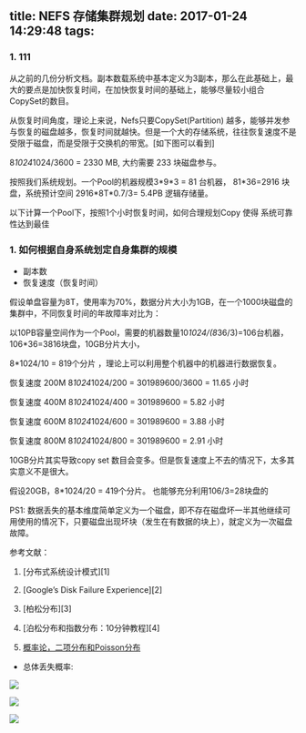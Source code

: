 title: NEFS 存储集群规划
date: 2017-01-24 14:29:48
tags:
---

###  1. 111

从之前的几份分析文档。副本数载系统中基本定义为3副本，那么在此基础上，最大的要点是加快恢复时间，在加快恢复时间的基础上，能够尽量较小组合CopySet的数目。


从恢复时间角度，理论上来说，Nefs只要CopySet(Partition) 越多，能够并发参与恢复的磁盘越多，恢复时间就越快。但是一个大的存储系统，往往恢复速度不是受限于磁盘，而是受限于交换机的带宽。[如下图可以看到]


	
8*1024*1024/3600 = 2330 MB, 大约需要 233 块磁盘参与。


按照我们系统规划。一个Pool的机器规模3\*9\*3 = 81 台机器， 81\*36=2916 块盘，系统预计空间 2916\*8T*0.7/3= 5.4PB 逻辑存储量。


以下计算一个Pool下，按照1个小时恢复时间，如何合理规划Copy 使得 系统可靠性达到最佳

### 1. 如何根据自身系统划定自身集群的规模



* 副本数
* 恢复速度（恢复时间）


假设单盘容量为8T，使用率为70%，数据分片大小为1GB，在一个1000块磁盘的集群中，不同恢复时间的年故障率对比为：





以10PB容量空间作为一个Pool，需要的机器数量10*1024/(8*36/3)=106台机器，106*36=3816块盘，10GB分片大小，







8*1024/10 = 819个分片 ，理论上可以利用整个机器中的机器进行数据恢复。

恢复速度 200M  8*1024*1024/200 = 301989600/3600 = 11.65 小时

恢复速度 400M  8*1024*1024/400 = 301989600 = 5.82 小时

恢复速度 600M  8*1024*1024/600 = 301989600 = 3.88 小时

恢复速度 800M  8*1024*1024/800 = 301989600 = 2.91 小时



10GB分片其实导致copy set 数目会变多。但是恢复速度上不去的情况下，太多其实意义不是很大。

假设20GB，8*1024/20 = 419个分片。 也能够充分利用106/3=28块盘的




PS1: 数据丢失的基本维度简单定义为一个磁盘，即不存在磁盘坏一半其他继续可用使用的情况下，只要磁盘出现坏块（发生在有数据的块上），就定义为一次磁盘故障。

参考文献：

1. [分布式系统设计模式][1]

2. [Google’s Disk Failure Experience][2]

3. [柏松分布][3]

4. [泊松分布和指数分布：10分钟教程][4]

5. [概率论，二项分布和Poisson分布](http://blog.sina.com.cn/s/blog_4cd69a6c01000c44.html)


* 总体丢失概率:

![](http://tom.nos-eastchina1.126.net/2017-01-24-storage-durablity-3.jpg)


![](http://tom.nos-eastchina1.126.net/2017-01-24-storage-durablity-2.jpg)

![](http://tom.nos-eastchina1.126.net/2017-01-24-storage-durablity-5.jpg?imageView&thumbnail=0x500&enlarge=1&quality=100)
